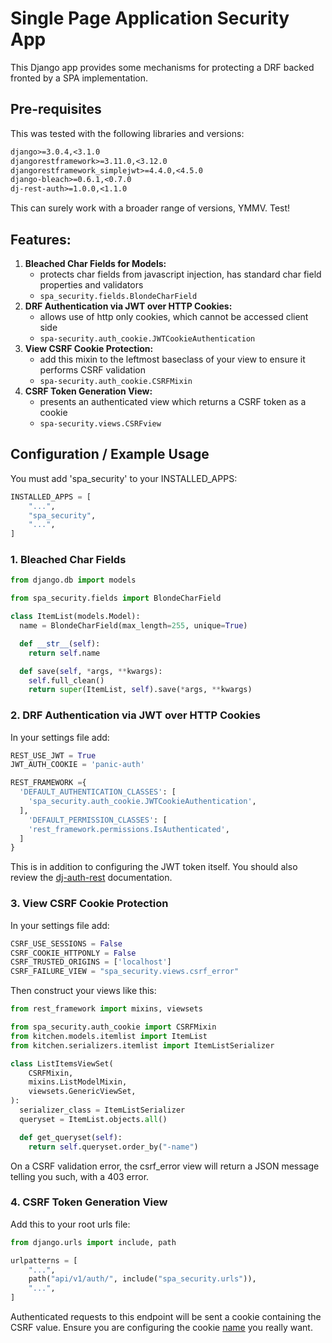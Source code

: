 # Single Page Application Security App

This Django app provides some mechanisms for protecting a DRF backed fronted by a SPA implementation.

## Pre-requisites

This was tested with the following libraries and versions:

```requirements.txt
django>=3.0.4,<3.1.0
djangorestframework>=3.11.0,<3.12.0
djangorestframework_simplejwt>=4.4.0,<4.5.0
django-bleach>=0.6.1,<0.7.0
dj-rest-auth>=1.0.0,<1.1.0
```

This can surely work with a broader range of versions, YMMV.  Test!

## Features:

1. **Bleached Char Fields for Models:**
    - protects char fields from javascript injection, has standard char field properties and validators
    - `spa_security.fields.BlondeCharField`
2. **DRF Authentication via JWT over HTTP Cookies:**
    - allows use of http only cookies, which cannot be accessed client side
    - `spa-security.auth_cookie.JWTCookieAuthentication`
3. **View CSRF Cookie Protection:**
    - add this mixin to the leftmost baseclass of your view to ensure it performs CSRF validation
    - `spa-security.auth_cookie.CSRFMixin`
4. **CSRF Token Generation View:**
    - presents an authenticated view which returns a CSRF token as a cookie
    - `spa-security.views.CSRFview`

## Configuration / Example Usage

You must add 'spa_security' to your INSTALLED_APPS:
```python
INSTALLED_APPS = [
    "...",
    "spa_security",
    "...",
]
```

### 1. Bleached Char Fields

```python
from django.db import models

from spa_security.fields import BlondeCharField

class ItemList(models.Model):
  name = BlondeCharField(max_length=255, unique=True)

  def __str__(self):
    return self.name

  def save(self, *args, **kwargs):
    self.full_clean()
    return super(ItemList, self).save(*args, **kwargs)
```

### 2. DRF Authentication via JWT over HTTP Cookies

In your settings file add:
```python
REST_USE_JWT = True
JWT_AUTH_COOKIE = 'panic-auth'

REST_FRAMEWORK ={
  'DEFAULT_AUTHENTICATION_CLASSES': [
    'spa_security.auth_cookie.JWTCookieAuthentication',
  ],
    'DEFAULT_PERMISSION_CLASSES': [
    'rest_framework.permissions.IsAuthenticated',
  ]
}
```

This is in addition to configuring the JWT token itself.
You should also review the [dj-auth-rest](https://github.com/jazzband/dj-rest-auth) documentation. 

### 3. View CSRF Cookie Protection

In your settings file add:
```python
CSRF_USE_SESSIONS = False
CSRF_COOKIE_HTTPONLY = False
CSRF_TRUSTED_ORIGINS = ['localhost']
CSRF_FAILURE_VIEW = "spa_security.views.csrf_error"
```

Then construct your views like this:
```python
from rest_framework import mixins, viewsets

from spa_security.auth_cookie import CSRFMixin
from kitchen.models.itemlist import ItemList
from kitchen.serializers.itemlist import ItemListSerializer

class ListItemsViewSet(
    CSRFMixin,
    mixins.ListModelMixin,
    viewsets.GenericViewSet,
):
  serializer_class = ItemListSerializer
  queryset = ItemList.objects.all()

  def get_queryset(self):
    return self.queryset.order_by("-name")
```

On a CSRF validation error, the csrf_error view will return a JSON message telling you such, with a 403 error.

### 4. CSRF Token Generation View

Add this to your root urls file:
```python
from django.urls import include, path

urlpatterns = [
    "...",
    path("api/v1/auth/", include("spa_security.urls")),
    "...",
]
```

Authenticated requests to this endpoint will be sent a cookie containing the CSRF value.
Ensure you are configuring the cookie [name](https://docs.djangoproject.com/en/3.0/ref/settings/#std:setting-CSRF_COOKIE_NAME) you really want.
